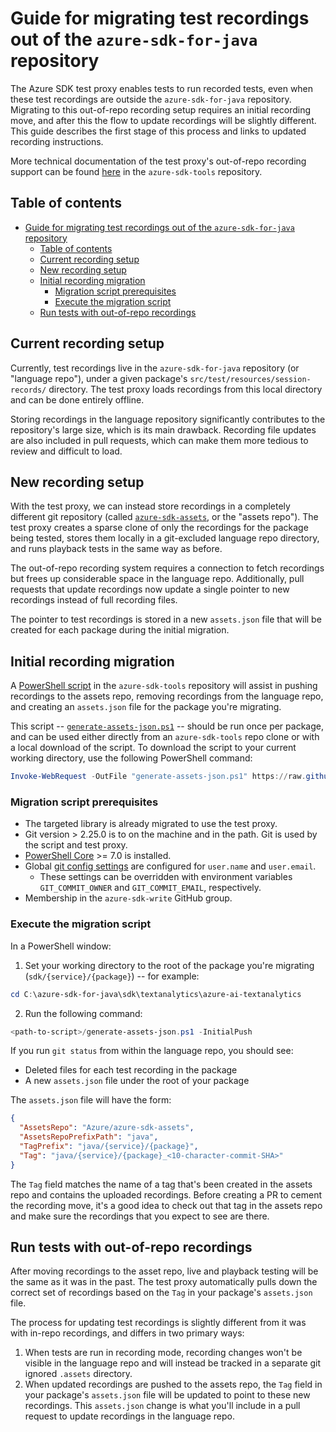 # Guide for migrating test recordings out of the `azure-sdk-for-java` repository

The Azure SDK test proxy enables tests to run recorded tests, even when these test recordings are outside the
`azure-sdk-for-java` repository. Migrating to this out-of-repo recording setup requires an initial recording move,
and after this the flow to update recordings will be slightly different. This guide describes the first stage of this
process and links to updated recording instructions.

More technical documentation of the test proxy's out-of-repo recording support can be found [here][detailed_docs] in
the `azure-sdk-tools` repository.

## Table of contents

- [Guide for migrating test recordings out of the `azure-sdk-for-java` repository](#guide-for-migrating-test-recordings-out-of-the-azure-sdk-for-java-repository)
  - [Table of contents](#table-of-contents)
  - [Current recording setup](#current-recording-setup)
  - [New recording setup](#new-recording-setup)
  - [Initial recording migration](#initial-recording-migration)
    - [Migration script prerequisites](#migration-script-prerequisites)
    - [Execute the migration script](#execute-the-migration-script)
  - [Run tests with out-of-repo recordings](#run-tests-with-out-of-repo-recordings)

## Current recording setup

Currently, test recordings live in the `azure-sdk-for-java` repository (or "language repo"), under a given package's
`src/test/resources/session-records/` directory. The test proxy loads recordings from this local directory and can be
done entirely offline.

Storing recordings in the language repository significantly contributes to the repository's large size, which is its
main drawback. Recording file updates are also included in pull requests, which can make them more tedious to review 
and difficult to load.

## New recording setup

With the test proxy, we can instead store recordings in a completely different git repository (called
[`azure-sdk-assets`][azure_sdk_assets], or the "assets repo"). The test proxy creates a sparse clone of only the
recordings for the package being tested, stores them locally in a git-excluded language repo directory, and runs
playback tests in the same way as before.

The out-of-repo recording system requires a connection to fetch recordings but frees up considerable space in the
language repo. Additionally, pull requests that update recordings now update a single pointer to new recordings instead
of full recording files.

The pointer to test recordings is stored in a new `assets.json` file that will be created for each package during the
initial migration.

## Initial recording migration

A [PowerShell script][transition_script] in the `azure-sdk-tools` repository will assist in pushing recordings to the
assets repo, removing recordings from the language repo, and creating an `assets.json` file for the package you're
migrating.

This script -- [`generate-assets-json.ps1`][generate_assets_json] -- should be run once per package, and can be used
either directly from an `azure-sdk-tools` repo clone or with a local download of the script. To download the script to
your current working directory, use the following PowerShell command:

```PowerShell
Invoke-WebRequest -OutFile "generate-assets-json.ps1" https://raw.githubusercontent.com/Azure/azure-sdk-for-java/main/eng/common/testproxy/onboarding/generate-assets-json.ps1
```

### Migration script prerequisites

- The targeted library is already migrated to use the test proxy.
- Git version > 2.25.0 is to on the machine and in the path. Git is used by the script and test proxy.
- [PowerShell Core][powershell] >= 7.0 is installed.
- Global [git config settings][git_setup] are configured for `user.name` and `user.email`.
    - These settings can be overridden with environment variables `GIT_COMMIT_OWNER` and `GIT_COMMIT_EMAIL`, respectively.
- Membership in the `azure-sdk-write` GitHub group.

### Execute the migration script

In a PowerShell window:

1. Set your working directory to the root of the package you're migrating (`sdk/{service}/{package}`) -- for example:

```PowerShell
cd C:\azure-sdk-for-java\sdk\textanalytics\azure-ai-textanalytics
```

2. Run the following command:

```PowerShell
<path-to-script>/generate-assets-json.ps1 -InitialPush
```

If you run `git status` from within the language repo, you should see:

- Deleted files for each test recording in the package
- A new `assets.json` file under the root of your package

The `assets.json` file will have the form:

```json
{
  "AssetsRepo": "Azure/azure-sdk-assets",
  "AssetsRepoPrefixPath": "java",
  "TagPrefix": "java/{service}/{package}",
  "Tag": "java/{service}/{package}_<10-character-commit-SHA>"
}
```

The `Tag` field matches the name of a tag that's been created in the assets repo and contains the uploaded recordings.
Before creating a PR to cement the recording move, it's a good idea to check out that tag in the assets repo and make
sure the recordings that you expect to see are there.

## Run tests with out-of-repo recordings

After moving recordings to the asset repo, live and playback testing will be the same as it was in the past. The test
proxy automatically pulls down the correct set of recordings based on the `Tag` in your package's `assets.json` file.

The process for updating test recordings is slightly different from it was with in-repo recordings, and differs in two
primary ways:

1. When tests are run in recording mode, recording changes won't be visible in the language repo and will instead be
   tracked in a separate git ignored `.assets` directory.
2. When updated recordings are pushed to the assets repo, the `Tag` field in your package's `assets.json` file will be
   updated to point to these new recordings. This `assets.json` change is what you'll include in a pull request to update
   recordings in the language repo.

[azure_sdk_assets]: https://github.com/Azure/azure-sdk-assets
[detailed_docs]: https://github.com/Azure/azure-sdk-tools/blob/main/tools/test-proxy/documentation/asset-sync/README.md
[generate_assets_json]: https://github.com/Azure/azure-sdk-tools/blob/main/eng/common/testproxy/onboarding/generate-assets-json.ps1
[git_setup]: https://git-scm.com/book/en/v2/Getting-Started-First-Time-Git-Setup
[git_token]: https://docs.github.com/en/authentication/keeping-your-account-and-data-secure/creating-a-personal-access-token
[powershell]: https://learn.microsoft.com/powershell/scripting/install/installing-powershell?view=powershell-latest
[transition_script]: https://github.com/Azure/azure-sdk-for-java/blob/main/eng/common/testproxy/onboarding/README.md
